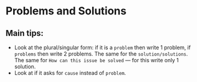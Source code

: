 # Problems and Solutions


## Main tips:
- Look at the plural/singular form:
if it is a `problem` then write 1 problem, if `problems` then write 2 problems.
The same for the `solution/solutions`.
The same for `How can this issue be solved` — for this write only 1 solution.
- Look at if it asks for `cause` instead of `problem`.
